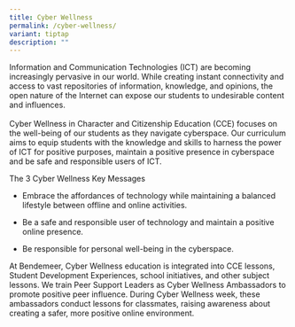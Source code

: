 ```yaml
---
title: Cyber Wellness
permalink: /cyber-wellness/
variant: tiptap
description: ""
---
```

<p>Information and Communication Technologies (ICT) are becoming increasingly
pervasive in our world. While creating instant connectivity and access
to vast repositories of information, knowledge, and opinions, the open
nature of the Internet can expose our students to undesirable content and
influences.
<br>
<br>Cyber Wellness in Character and Citizenship Education (CCE) focuses on
the well-being of our students as they navigate cyberspace. Our curriculum
aims to equip students with the knowledge and skills to harness the power
of ICT for positive purposes, maintain a positive presence in cyberspace
and be safe and responsible users of ICT.</p>
<p>The 3 Cyber Wellness Key Messages</p>
<ul>
<li>
<p>Embrace the affordances of technology while maintaining a balanced lifestyle
between offline and online activities.</p>
</li>
<li>
<p>Be a safe and responsible user of technology and maintain a positive online
presence.</p>
</li>
<li>
<p>Be responsible for personal well-being in the cyberspace.</p>
</li>
</ul>
<p>At Bendemeer, Cyber Wellness education is integrated into CCE lessons,
Student Development Experiences, school initiatives, and other subject
lessons. We train Peer Support Leaders as Cyber Wellness Ambassadors to
promote positive peer influence. During Cyber Wellness week, these ambassadors
conduct lessons for classmates, raising awareness about creating a safer,
more positive online environment.
<br>
</p>